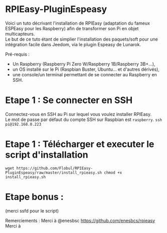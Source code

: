 # RPIEasy-PluginEspeasy

Voici un tuto décrivant l'installation de RPIEasy (adaptation du fameux ESPEasy pour les Raspberry) afin de transformer son Pi en objet multicapteurs.  
Le but de ce tuto étant de simplier l'installation des paquets/soft pour une intégration facile dans Jeedom, via le plugin Espeasy de Lunarok.  

Pré-requis :
- Un Raspberry (Raspberry Pi Zero W/Raspberry 1B/Raspberry 3B+...),  
- un OS installé sur le Pi (Raspbian Buster, Ubuntu... et d'autres dérivés),  
- une console/un terminal permettant de se connecter au Raspberry en SSH.  

# Etape 1 : Se connecter en SSH

Connectez-vous en SSH au Pi sur lequel vous voulez installer RPIEasy.  
Le mot de passe par défaut du compte SSH sur Raspbian est `raspberry`.
`ssh pi@192.168.0.223`

# Etape 1 : Télécharger et executer le script d'installation

`wget https://github.com/Flobul/RPIEasy-PluginEspeasy/raw/master/install_rpieasy.sh
chmod +x install_rpieasy.sh`

# Etape bonus :
(merci ssfd pour le script)



Remerciements :
Merci à @enesbsc https://github.com/enesbcs/rpieasy
Merci à 
